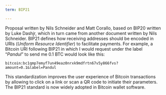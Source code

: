 ```yaml
---
term: BIP21

---
```

Proposal written by Nils Schneider and Matt Corallo, based on BIP20 written by Luke Dashjr, which in turn came from another document written by Nils Schneider. BIP21 defines how receiving addresses should be encoded in URIs (*Uniform Resource Identifier*) to facilitate payments. For example, a Bitcoin URI following BIP21 in which I would request under the label “*Pandul*” to send me 0.1 BTC would look like this:

```text
bitcoin:bc1qmp7emyf7un49eaz0nrxk9mdfrtn67v5y866fvs?amount=0.1&label=Pandul
```

This standardization improves the user experience of Bitcoin transactions by allowing to click on a link or scan a QR code to initiate their parameters. The BIP21 standard is now widely adopted in Bitcoin wallet software.